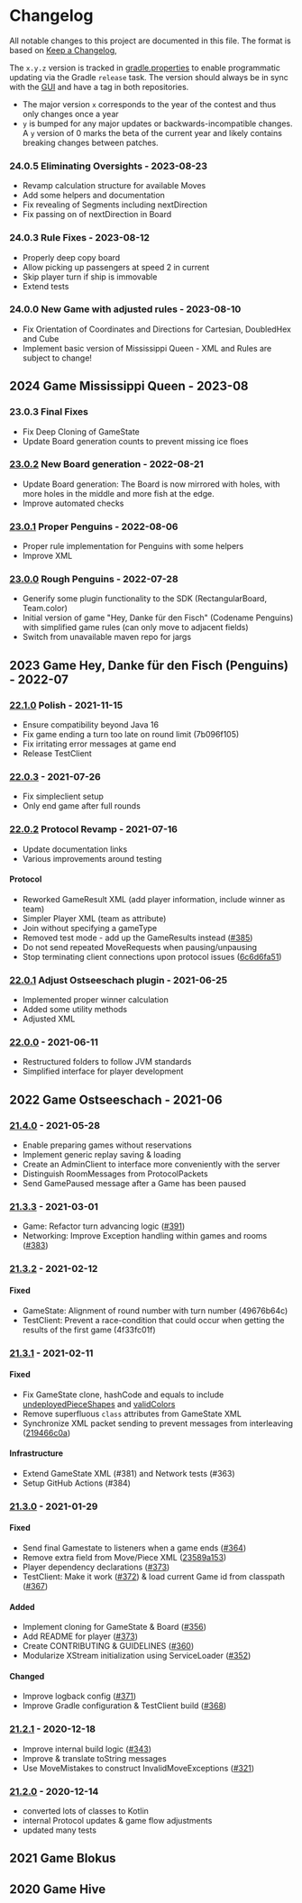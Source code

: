 # Changelog
All notable changes to this project are documented in this file.
The format is based on [Keep a Changelog](https://keepachangelog.com/en/1.0.0),

The `x.y.z` version is tracked in [gradle.properties](./gradle.properties) to enable programmatic updating via the Gradle `release` task.
The version should always be in sync with the [GUI](https://github.com/software-challenge/gui) and have a tag in both repositories.

- The major version `x` corresponds to the year of the contest and thus only changes once a year
- `y` is bumped for any major updates or backwards-incompatible changes.  
  A `y` version of 0 marks the beta of the current year
  and likely contains breaking changes between patches.

### 24.0.5 Eliminating Oversights - 2023-08-23
- Revamp calculation structure for available Moves
- Add some helpers and documentation
- Fix revealing of Segments including nextDirection
- Fix passing on of nextDirection in Board

### 24.0.3 Rule Fixes - 2023-08-12
- Properly deep copy board
- Allow picking up passengers at speed 2 in current
- Skip player turn if ship is immovable
- Extend tests

### 24.0.0 New Game with adjusted rules - 2023-08-10
- Fix Orientation of Coordinates and Directions for Cartesian, DoubledHex and Cube
- Implement basic version of Mississippi Queen - XML and Rules are subject to change!

## 2024 Game Mississippi Queen - 2023-08

### 23.0.3 Final Fixes
- Fix Deep Cloning of GameState
- Update Board generation counts to prevent missing ice floes

### [23.0.2](https://github.com/software-challenge/backend/commits/23.0.2) New Board generation - 2022-08-21
- Update Board generation: 
  The Board is now mirrored with holes,
  with more holes in the middle and more fish at the edge.
- Improve automated checks

### [23.0.1](https://github.com/software-challenge/backend/commits/23.0.1) Proper Penguins - 2022-08-06
- Proper rule implementation for Penguins with some helpers
- Improve XML

### [23.0.0](https://github.com/software-challenge/backend/commits/23.0.0) Rough Penguins - 2022-07-28
- Generify some plugin functionality to the SDK 
  (RectangularBoard, Team.color)
- Initial version of game "Hey, Danke für den Fisch" (Codename Penguins)
  with simplified game rules (can only move to adjacent fields)
- Switch from unavailable maven repo for jargs

## 2023 Game Hey, Danke für den Fisch (Penguins) - 2022-07

### [22.1.0](https://github.com/software-challenge/backend/commits/22.1.0) Polish - 2021-11-15
- Ensure compatibility beyond Java 16
- Fix game ending a turn too late on round limit (7b096f105)
- Fix irritating error messages at game end
- Release TestClient

### [22.0.3](https://github.com/software-challenge/backend/commits/22.0.3) - 2021-07-26
- Fix simpleclient setup
- Only end game after full rounds

### [22.0.2](https://github.com/software-challenge/backend/commits/22.0.2) Protocol Revamp - 2021-07-16
- Update documentation links
- Various improvements around testing
#### Protocol
- Reworked GameResult XML (add player information, include winner as team)
- Simpler Player XML (team as attribute)
- Join without specifying a gameType
- Removed test mode - add up the GameResults instead ([#385](https://github.com/software-challenge/backend/pull/385))
- Do not send repeated MoveRequests when pausing/unpausing
- Stop terminating client connections upon protocol issues ([6c6d6fa51](https://github.com/software-challenge/backend/commit/6c6d6fa51af71eea3914303cb886bd8b78be53a0))

### [22.0.1](https://github.com/software-challenge/backend/commits/22.0.1) Adjust Ostseeschach plugin - 2021-06-25
- Implemented proper winner calculation
- Added some utility methods
- Adjusted XML

### [22.0.0](https://github.com/software-challenge/backend/commits/22.0.0) - 2021-06-11
- Restructured folders to follow JVM standards
- Simplified interface for player development

## 2022 Game Ostseeschach - 2021-06

### [21.4.0](https://github.com/software-challenge/backend/commits/21.4.0) - 2021-05-28
- Enable preparing games without reservations
- Implement generic replay saving & loading
- Create an AdminClient to interface more conveniently with the server
- Distinguish RoomMessages from ProtocolPackets
- Send GamePaused message after a Game has been paused

### [21.3.3](https://github.com/software-challenge/backend/commits/21.3.3) - 2021-03-01
- Game: Refactor turn advancing logic ([#391](https://github.com/software-challenge/backend/pull/391))
- Networking: Improve Exception handling within games and rooms ([#383](https://github.com/software-challenge/backend/pull/383))

### [21.3.2](https://github.com/software-challenge/backend/commits/21.3.2) - 2021-02-12
#### Fixed
- GameState: Alignment of round number with turn number (49676b64c)
- TestClient: Prevent a race-condition that could occur when getting the results of the first game (4f33fc01f)

### [21.3.1](https://github.com/software-challenge/backend/commits/21.3.1) - 2021-02-11
#### Fixed
- Fix GameState clone, hashCode and equals to include [undeployedPieceShapes](https://github.com/software-challenge/backend/commit/010f077747d4bba0a9397b536da7f48d88bf1a74) and [validColors](https://github.com/software-challenge/backend/commit/cbda82827932cd288576ba0320c03615cba9dab7)
- Remove superfluous `class` attributes from GameState XML
- Synchronize XML packet sending to prevent messages from interleaving ([219466c0a](https://github.com/software-challenge/backend/commit/219466c0a))
#### Infrastructure  
- Extend GameState XML (#381) and Network tests (#363)
- Setup GitHub Actions (#384)

### [21.3.0](https://github.com/software-challenge/backend/commits/21.3.0) - 2021-01-29
#### Fixed
- Send final Gamestate to listeners when a game ends ([#364](https://github.com/software-challenge/backend/pull/364))
- Remove extra field from Move/Piece XML ([23589a153](https://github.com/software-challenge/backend/commit/23589a153e8cd3c5b1b3257ff35f66ebbb8d3012))
- Player dependency declarations ([#373](https://github.com/software-challenge/backend/pull/373))
- TestClient: Make it work ([#372](https://github.com/software-challenge/backend/pull/372)) & load current Game id from classpath ([#367](https://github.com/software-challenge/backend/pull/367))
  
#### Added
- Implement cloning for GameState & Board ([#356](https://github.com/software-challenge/backend/pull/356))
- Add README for player ([#373](https://github.com/software-challenge/backend/pull/373))
- Create CONTRIBUTING & GUIDELINES ([#360](https://github.com/software-challenge/backend/pull/360))
- Modularize XStream initialization using ServiceLoader ([#352](https://github.com/software-challenge/backend/pull/352))
  
#### Changed
- Improve logback config ([#371](https://github.com/software-challenge/backend/pull/371))
- Improve Gradle configuration & TestClient build ([#368](https://github.com/software-challenge/backend/pull/368))

### [21.2.1](https://github.com/software-challenge/backend/commits/21.2.1) - 2020-12-18
- Improve internal build logic ([#343](https://github.com/software-challenge/backend/pull/343))
- Improve & translate toString messages
- Use MoveMistakes to construct InvalidMoveExceptions ([#321](https://github.com/software-challenge/backend/pull/321))

### [21.2.0](https://github.com/software-challenge/backend/commits/21.2.0) - 2020-12-14
- converted lots of classes to Kotlin
- internal Protocol updates & game flow adjustments
- updated many tests

## 2021 Game Blokus

## 2020 Game Hive

